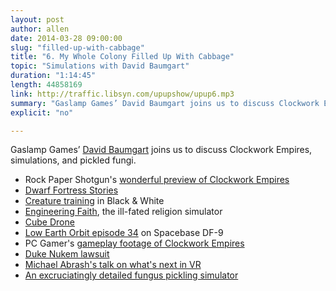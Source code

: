```yaml
---
layout: post
author: allen
date: 2014-03-28 09:00:00
slug: "filled-up-with-cabbage"
title: "6. My Whole Colony Filled Up With Cabbage"
topic: "Simulations with David Baumgart"
duration: "1:14:45"
length: 44858169
link: http://traffic.libsyn.com/upupshow/upup6.mp3
summary: "Gaslamp Games’ David Baumgart joins us to discuss Clockwork Empires, simulations, and pickled fungi."
explicit: "no"

---
```


Gaslamp Games’ [David Baumgart](https://twitter.com/dgbaumgart) joins us to discuss Clockwork Empires, simulations, and pickled fungi.

- Rock Paper Shotgun's [wonderful preview of Clockwork Empires](http://www.rockpapershotgun.com/2014/03/20/clockwork-empires-preview/)
- [Dwarf Fortress Stories](http://dfstories.com/)
- [Creature training](http://blackandwhite.wikia.com/wiki/Creature_training) in Black & White
- [Engineering Faith](http://www.allenpike.com/engineering-faith/), the ill-fated religion simulator
- [Cube Drone](http://cube-drone.com/index.html)
- [Low Earth Orbit episode 34](http://lowearthorbit.fm/2014/03/07/spacebase-df-9/) on Spacebase DF-9 
- PC Gamer's [gameplay footage of Clockwork Empires](https://www.youtube.com/watch?v=QRJ1B4DknOY)
- [Duke Nukem lawsuit](http://www.polygon.com/2014/3/26/5550798/3d-realms-fires-back-at-gearbox-duke-nukem-lawsuit)
- [Michael Abrash's talk on what's next in VR](https://www.youtube.com/watch?v=G-2dQoeqVVo)
- [An excruciatingly detailed fungus pickling simulator](http://www.gaslampgames.com/2014/03/05/pickle-that-fungus/)


